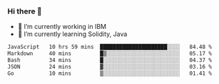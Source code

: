 ### Hi there 👋

<!--
**mathcodeman/mathcodeman** is a ✨ _special_ ✨ repository because its `README.md` (this file) appears on your GitHub profile.

Here are some ideas to get you started:

- 🔭 I’m currently working on ...
- 🌱 I’m currently learning ...
- 👯 I’m looking to collaborate on ...
- 🤔 I’m looking for help with ...
- 💬 Ask me about ...
- 📫 How to reach me: ...
- 😄 Pronouns: ...
- ⚡ Fun fact: ...
-->

- 🔭 I’m currently working in IBM
- 🌱 I’m currently learning Solidity, Java

<!--START_SECTION:waka-->

```txt
JavaScript   10 hrs 59 mins  █████████████████████░░░░   84.48 %
Markdown     40 mins         █▒░░░░░░░░░░░░░░░░░░░░░░░   05.17 %
Bash         34 mins         █░░░░░░░░░░░░░░░░░░░░░░░░   04.37 %
JSON         24 mins         ▓░░░░░░░░░░░░░░░░░░░░░░░░   03.16 %
Go           10 mins         ▒░░░░░░░░░░░░░░░░░░░░░░░░   01.41 %
```

<!--END_SECTION:waka-->
